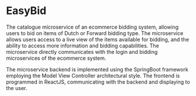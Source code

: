 # EasyBid

The catalogue microservice of an ecommerce bidding system, allowing users to bid on items of Dutch or Forward bidding type.
The microservice allows users access to a live view of the items available for bidding, and the ability to access more information and bidding capabilities.
The microservice directly communicates with the login and bidding microservices of the ecommerce system.

The microservice backend is implemented using the SpringBoot framework employing the Model View Controller architectural style. The frontend is programmed in ReactJS, communicating with the backend and displaying to the user.
